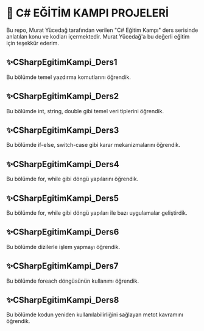 <h1> 🚀 C# EĞİTİM KAMPI PROJELERİ </h1>
<p>Bu repo, Murat Yücedağ tarafından verilen "C# Eğitim Kampı" ders serisinde anlatılan konu ve kodları içermektedir. Murat Yücedağ'a bu değerli eğitim için teşekkür ederim.</p>

<h2>✨CSharpEgitimKampi_Ders1</h2>
<p>Bu bölümde temel yazdırma komutlarını öğrendik.</p>

<h2>✨CSharpEgitimKampi_Ders2</h2>
<p>Bu bölümde int, string, double gibi temel veri tiplerini öğrendik.</p>

<h2>✨CSharpEgitimKampi_Ders3</h2>
<p>Bu bölümde if-else, switch-case gibi karar mekanizmalarını  öğrendik.</p>

<h2>✨CSharpEgitimKampi_Ders4</h2>
<p>Bu bölümde for, while gibi döngü yapılarını öğrendik.</p>

<h2>✨CSharpEgitimKampi_Ders5</h2>
<p>Bu bölümde for, while gibi döngü yapıları ile bazı uygulamalar geliştirdik.</p>

<h2>✨CSharpEgitimKampi_Ders6</h2>
<p>Bu bölümde dizilerle işlem yapmayı öğrendik.</p>

<h2>✨CSharpEgitimKampi_Ders7</h2>
<p>Bu bölümde foreach döngüsünün kullanımı öğrendik.</p>

<h2>✨CSharpEgitimKampi_Ders8</h2>
<p>Bu bölümde kodun yeniden kullanılabilirliğini sağlayan metot kavramını öğrendik.</p>
